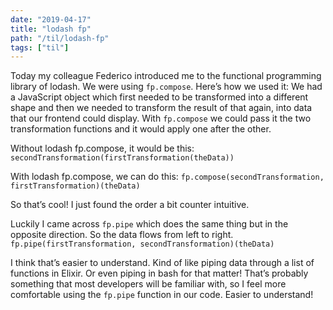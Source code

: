 ```yaml
---
date: "2019-04-17"
title: "lodash fp"
path: "/til/lodash-fp"
tags: ["til"]
---
```


Today my colleague Federico introduced me to the functional programming library of lodash. We were using `fp.compose`. 
Here’s how we used it:
We had a JavaScript object which first needed to be transformed into a different shape and then we needed to transform the result of that again, into data that our frontend could display.
With `fp.compose` we could pass it the two transformation functions and it would apply one after the other.

Without lodash fp.compose, it would be this:
`secondTransformation(firstTransformation(theData))`

With lodash fp.compose, we can do this:
`fp.compose(secondTransformation, firstTransformation)(theData)`

So that’s cool! I just found the order a bit counter intuitive. 

Luckily I came across `fp.pipe` which does the same thing but in the opposite direction. So the data flows from left to right.
`fp.pipe(firstTransformation, secondTransformation)(theData)`

I think that’s easier to understand.
Kind of like piping data through a list of functions in Elixir.
Or even piping in bash for that matter!
That’s probably something that most developers will be familiar with, so I feel more comfortable using the `fp.pipe` function in our code. Easier to understand! 
